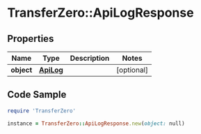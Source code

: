 # TransferZero::ApiLogResponse

## Properties

Name | Type | Description | Notes
------------ | ------------- | ------------- | -------------
**object** | [**ApiLog**](ApiLog.md) |  | [optional] 

## Code Sample

```ruby
require 'TransferZero'

instance = TransferZero::ApiLogResponse.new(object: null)
```


